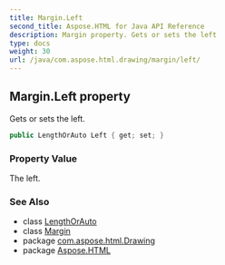 ```yaml
---
title: Margin.Left
second_title: Aspose.HTML for Java API Reference
description: Margin property. Gets or sets the left
type: docs
weight: 30
url: /java/com.aspose.html.drawing/margin/left/
---
```

## Margin.Left property

Gets or sets the left.

```java
public LengthOrAuto Left { get; set; }
```

### Property Value

The left.

### See Also

* class [LengthOrAuto](../../lengthorauto/)
* class [Margin](../)
* package [com.aspose.html.Drawing](../../margin/)
* package [Aspose.HTML](../../../)
